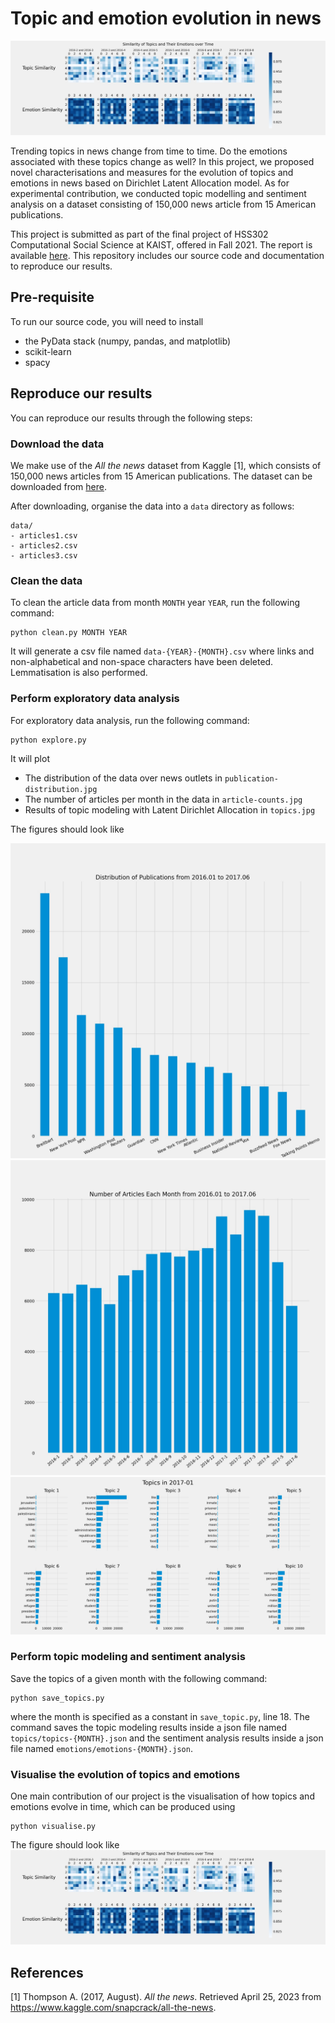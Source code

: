 # Topic and emotion evolution in news

![topic_emotion](figures/topic_emotion.jpg)

Trending topics in news change from time to time. Do the emotions associated with these topics change as well? In this project, we proposed novel characterisations and measures for the evolution of topics and emotions in news based on Dirichlet Latent Allocation model. As for experimental contribution, we conducted topic modelling and sentiment analysis on a dataset consisting of 150,000 news article from 15 American publications.

This project is submitted as part of the final project of HSS302 Computational Social Science at KAIST, 
offered in Fall 2021. The report is available [here](https://ngqm.github.io/blog/css-paper.pdf). This 
repository includes our source code and documentation to reproduce our results.

## Pre-requisite

To run our source code, you will need to install
- the PyData stack (numpy, pandas, and matplotlib)
- scikit-learn
- spacy

## Reproduce our results

You can reproduce our results through the following steps:

### Download the data 

We make use of the *All the news* dataset from Kaggle [1], which consists of 150,000 news articles from 15 American publications. 
The dataset can be downloaded from [here](https://www.kaggle.com/snapcrack/all-the-news).

After downloading, organise the data into a `data` directory as follows:
```
data/
- articles1.csv
- articles2.csv
- articles3.csv
```

### Clean the data

To clean the article data from month `MONTH` year `YEAR`,
run the following command:
```
python clean.py MONTH YEAR
```
It will generate a csv file named `data-{YEAR}-{MONTH}.csv`
where links and non-alphabetical and non-space characters have 
been deleted. Lemmatisation is also performed.

### Perform exploratory data analysis

For exploratory data analysis, run the following command:
```
python explore.py
```
It will plot
- The distribution of the data over news outlets in `publication-distribution.jpg`
- The number of articles per month in the data in `article-counts.jpg`
- Results of topic modeling with Latent Dirichlet Allocation in `topics.jpg`

The figures should look like

![publication-distribution](figures/publication-distribution.jpg)
![article-counts](figures/article-counts.jpg)
![topics](figures/topics.jpg)

### Perform topic modeling and sentiment analysis

Save the topics of a given month with the following command:
```
python save_topics.py
```
where the month is specified as a constant in `save_topic.py`, line 18.
The command saves the topic modeling results inside a 
json file named `topics/topics-{MONTH}.json` and the sentiment analysis
results inside a json file named `emotions/emotions-{MONTH}.json`.

### Visualise the evolution of topics and emotions

One main contribution of our project is the visualisation of how
topics and emotions evolve in time, which can be produced using
```
python visualise.py
```
The figure should look like
![topic_emotion](figures/topic_emotion.jpg)

## References 

[1] Thompson A. (2017, August). *All the news*. Retrieved April 25, 2023 from 
https://www.kaggle.com/snapcrack/all-the-news.

